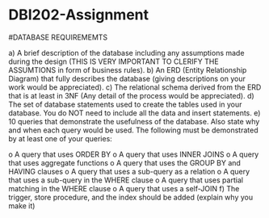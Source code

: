 # DBI202-Assignment

#DATABASE REQUIREMEMTS

a)      A brief description of the database including any assumptions made during the design (THIS IS VERY IMPORTANT TO CLERIFY THE ASSUMTIONS in form of business rules).
b)      An ERD (Entity Relationship Diagram) that fully describes the database (giving descriptions on your work would be appreciated).
c)       The relational schema derived from the ERD that is at least in 3NF (Any detail of the process would be appreciated).
d)      The set of database statements used to create the tables used in your database. You do NOT need to include all the data and insert statements.
e)      10 queries that demonstrate the usefulness of the database. Also state why and when each query would be used. The following must be demonstrated by at least one of your queries:
 
o   A query that uses ORDER BY
o   A query that uses INNER JOINS
o   A query that uses aggregate functions
o   A query that uses the GROUP BY and HAVING clauses
o   A query that uses a sub-query as a relation
o   A query that uses a sub-query in the WHERE clause
o   A query that uses partial matching in the WHERE clause
o   A query that uses a self-JOIN
f)        The trigger, store procedure, and the index should be added (explain why you make it)

